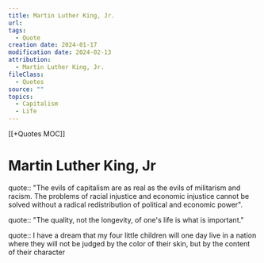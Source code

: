 ```yaml
---
title: Martin Luther King, Jr.
url: 
tags:
  - Quote
creation date: 2024-01-17
modification date: 2024-02-13
attribution:
  - Martin Luther King, Jr.
fileClass:
  - Quotes
source: ""
topics:
  - Capitalism
  - Life
---
```


[[+Quotes MOC]]

# Martin Luther King, Jr

quote:: "The evils of capitalism are as real as the evils of militarism and racism. The problems of racial injustice and economic injustice cannot be solved without a radical redistribution of political and economic power".

quote:: "The quality, not the longevity, of one's life is what is important."

quote:: I have a dream that my four little children will one day live in a nation where they will not be judged by the color of their skin, but by the content of their character
